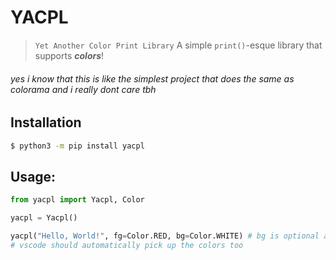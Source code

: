 # YACPL

> `Yet Another Color Print Library` A simple `print()`-esque library that supports ***colors***!

###### yes i know that this is like the simplest project that does the same as colorama and i really dont care tbh

## Installation

```bash
$ python3 -m pip install yacpl
```

## Usage:

```python
from yacpl import Yacpl, Color

yacpl = Yacpl()

yacpl("Hello, World!", fg=Color.RED, bg=Color.WHITE) # bg is optional as it defaults to `Color.BLACK`
# vscode should automatically pick up the colors too
```
